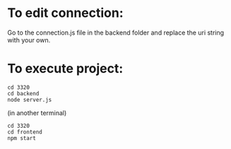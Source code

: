 # To edit connection:
Go to the connection.js file in the backend folder and replace the uri string with your own.
# To execute project:
```
cd 3320
cd backend
node server.js
```
(in another terminal)
```
cd 3320
cd frontend
npm start
```
